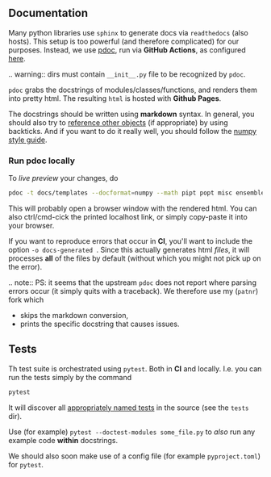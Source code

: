 ## Documentation

Many python libraries use `sphinx` to generate docs via `readthedocs` (also hosts).
This setup is too powerful (and therefore complicated) for our purposes.
Instead, we use [pdoc](https://github.com/mitmproxy/pdoc), run via **GitHub Actions**,
as configured [here](./.github/workflows/deploy-docs.yml).

.. warning:: dirs must contain `__init__.py` file to be recognized by `pdoc`.

`pdoc` grabs the docstrings of modules/classes/functions,
and renders them into pretty html.
The resulting `html` is hosted with **Github Pages**.

The docstrings should be written using **markdown** syntax.
In general, you should also try to [reference other objects](https://pdoc.dev/docs/pdoc.html#link-to-other-identifiers)
(if appropriate) by using backticks.
And if you want to do it really well, you should follow
the [numpy style guide](https://numpydoc.readthedocs.io/en/latest/format.html#sections).

### Run pdoc locally

To *live preview* your changes, do

```sh
pdoc -t docs/templates --docformat=numpy --math pipt popt misc ensemble simulator input_output docs/dev_guide.py
```

This will probably open a browser window with the rendered html.
You can also ctrl/cmd-cick the printed localhost link, or simply copy-paste it into your browser.

If you want to reproduce errors that occur in **CI**, you'll want to include the option `-o docs-generated `.
Since this actually generates html *files*, it will processes **all** of the files by default
(without which you might not pick up on the error).

.. note:: PS: it seems that the upstream `pdoc` does not report where parsing errors occur
  (it simply quits with a traceback).
  We therefore use my (`patnr`) fork which

  - skips the markdown conversion,
  - prints the specific docstring that causes issues.

## Tests

Th test suite is orchestrated using `pytest`. Both in **CI** and locally.
I.e. you can run the tests simply by the command

```sh
pytest
```

It will discover all [appropriately named tests](https://docs.pytest.org)
in the source (see the `tests` dir).

Use (for example) `pytest --doctest-modules some_file.py` to
*also* run any example code **within** docstrings.

We should also soon make use of a config file (for example `pyproject.toml`) for `pytest`.
